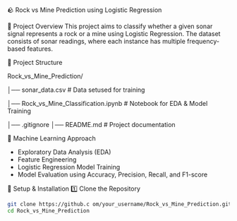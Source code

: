 🪨 Rock vs Mine Prediction using Logistic Regression

📌 Project Overview
This project aims to classify whether a given sonar signal represents a rock or a mine using Logistic Regression. The dataset consists of sonar readings, where each instance has multiple frequency-based features.


📂 Project Structure 

Rock_vs_Mine_Prediction/ 

│── sonar_data.csv                    # Data setused for training 

│── Rock_vs_Mine_Classification.ipynb # Notebook for EDA & Model Training 

│── .gitignore │── README.md          # Project documentation



🔬 Machine Learning Approach
- Exploratory Data Analysis (EDA)
- Feature Engineering
- Logistic Regression Model Training
- Model Evaluation using Accuracy, Precision, Recall, and F1-score



🔧 Setup & Installation
1️⃣ Clone the Repository
```bash
git clone https://github.c om/your_username/Rock_vs_Mine_Prediction.git
cd Rock_vs_Mine_Prediction